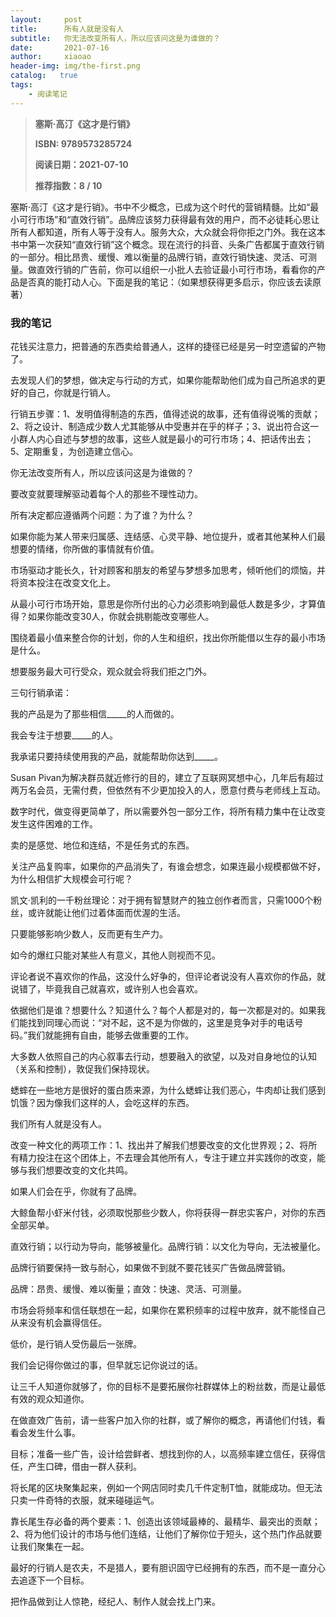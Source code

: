 ```yaml
---
layout:     post
title:      所有人就是没有人
subtitle:   你无法改变所有人，所以应该问这是为谁做的？
date:       2021-07-16
author:     xiaoao
header-img: img/the-first.png
catalog:   true
tags:
    - 阅读笔记
---
```

   > **塞斯·高汀《这才是行销》**
   > 
   > **ISBN: 9789573285724**
   > 
   > **阅读日期：2021-07-10** 
   > 
   > **推荐指数：8 / 10**
  
塞斯·高汀《这才是行销》。书中不少概念，已成为这个时代的营销精髓。比如“最小可行市场”和“直效行销”。品牌应该努力获得最有效的用户，而不必徒耗心思让所有人都知道，所有人等于没有人。服务大众，大众就会将你拒之门外。我在这本书中第一次获知“直效行销”这个概念。现在流行的抖音、头条广告都属于直效行销的一部分。相比昂贵、缓慢、难以衡量的品牌行销，直效行销快速、灵活、可测量。做直效行销的广告前，你可以组织一小批人去验证最小可行市场，看看你的产品是否真的能打动人心。下面是我的笔记：（如果想获得更多启示，你应该去读原著）
  
### 我的笔记

花钱买注意力，把普通的东西卖给普通人，这样的捷径已经是另一时空遗留的产物了。

去发现人们的梦想，做决定与行动的方式，如果你能帮助他们成为自己所追求的更好的自己，你就是行销人。

行销五步骤：1、发明值得制造的东西，值得述说的故事，还有值得说嘴的贡献；2、将之设计、制造成少数人尤其能够从中受惠并在乎的样子；3、说出符合这一小群人内心自述与梦想的故事，这些人就是最小的可行市场；4、把话传出去；5、定期重复，为创造建立信心。

你无法改变所有人，所以应该问这是为谁做的？

要改变就要理解驱动着每个人的那些不理性动力。

所有决定都应遵循两个问题：为了谁？为什么？

如果你能为某人带来归属感、连结感、心灵平静、地位提升，或者其他某种人们最想要的情绪，你所做的事情就有价值。

市场驱动才能长久，针对顾客和朋友的希望与梦想多加思考，倾听他们的烦恼，并将资本投注在改变文化上。

从最小可行市场开始，意思是你所付出的心力必须影响到最低人数是多少，才算值得？如果你能改变30人，你就会挑剔能改变哪些人。

围绕着最小值来整合你的计划，你的人生和组织，找出你所能借以生存的最小市场是什么。

想要服务最大可行受众，观众就会将我们拒之门外。

三句行销承诺：

我的产品是为了那些相信_____的人而做的。

我会专注于想要_____的人。

我承诺只要持续使用我的产品，就能帮助你达到_____。

Susan Pivan为解决群员就近修行的目的，建立了互联网冥想中心，几年后有超过两万名会员，无需付费，但依然有不少更加投入的人，愿意付费与老师线上互动。

数字时代，做变得更简单了，所以需要外包一部分工作，将所有精力集中在让改变发生这件困难的工作。

卖的是感觉、地位和连结，不是任务式的东西。

关注产品复购率，如果你的产品消失了，有谁会想念，如果连最小规模都做不好，为什么相信扩大规模会可行呢？

凯文·凯利的一千粉丝理论：对于拥有智慧财产的独立创作者而言，只需1000个粉丝，或许就能让他们过着体面而优渥的生活。

只要能够影响少数人，反而更有生产力。

如今的爆红只能对某些人有意义，其他人则视而不见。

评论者说不喜欢你的作品，这没什么好争的，但评论者说没有人喜欢你的作品，就说错了，毕竟我自己就喜欢，或许别人也会喜欢。

依据他们是谁？想要什么？知道什么？每个人都是对的，每一次都是对的。如果我们能找到同理心而说：“对不起，这不是为你做的，这里是竞争对手的电话号码。”我们就能拥有自由，能够去做重要的工作。

大多数人依照自己的内心叙事去行动，想要融入的欲望，以及对自身地位的认知（关系和控制），敦促我们保持现状。

蟋蟀在一些地方是很好的蛋白质来源，为什么蟋蟀让我们恶心，牛肉却让我们感到饥饿？因为像我们这样的人，会吃这样的东西。

我们所有人就是没有人。

改变一种文化的两项工作：1、找出并了解我们想要改变的文化世界观；2、将所有精力投注在这个团体上，不去理会其他所有人，专注于建立并实践你的改变，能够与我们想要改变的文化共鸣。

如果人们会在乎，你就有了品牌。

大鲸鱼帮小虾米付钱，必须取悦那些少数人，你将获得一群忠实客户，对你的东西全部买单。

直效行销；以行动为导向，能够被量化。品牌行销：以文化为导向，无法被量化。

品牌行销要保持一致与耐心，如果做不到就不要花钱买广告做品牌营销。

品牌：昂贵、缓慢、难以衡量；直效：快速、灵活、可测量。

市场会将频率和信任联想在一起，如果你在累积频率的过程中放弃，就不能怪自己从来没有机会赢得信任。

低价，是行销人受伤最后一张牌。

我们会记得你做过的事，但早就忘记你说过的话。

让三千人知道你就够了，你的目标不是要拓展你社群媒体上的粉丝数，而是让最低有效的观众知道你。

在做直效广告前，请一些客户加入你的社群，或了解你的概念，再请他们付钱，看看会发生什么事。

目标；准备一些广告，设计给尝鲜者、想找到你的人，以高频率建立信任，获得信任，产生口碑，借由一群人获利。

将长尾的区块聚集起来，例如一个网店同时卖几千件定制T恤，就能成功。但无法只卖一件奇特的衣服，就来碰碰运气。

靠长尾生存必备的两个要素：1、创造出该领域最棒的、最精华、最突出的贡献；2、将为他们设计的市场与他们连结，让他们了解你位于短头，这个热门作品就要让我们聚集在一起。

最好的行销人是农夫，不是猎人，要有胆识固守已经拥有的东西，而不是一直分心去追逐下一个目标。

把作品做到让人惊艳，经纪人、制作人就会找上门来。
